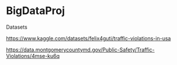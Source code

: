 # BigDataProj

Datasets


https://www.kaggle.com/datasets/felix4guti/traffic-violations-in-usa


https://data.montgomerycountymd.gov/Public-Safety/Traffic-Violations/4mse-ku6q

